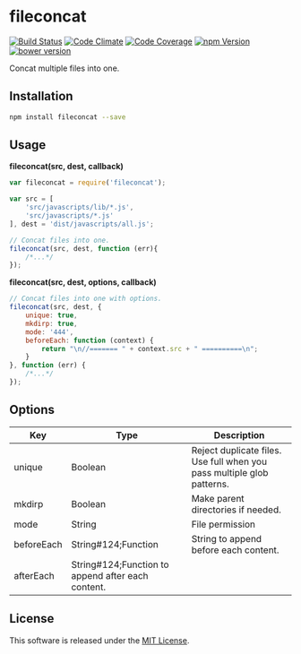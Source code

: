 fileconcat
==========

<!-- Badge Start -->
<a name="badges"></a>

[![Build Status][bd_travis_shield_url]][bd_travis_url]
[![Code Climate][bd_codeclimate_shield_url]][bd_codeclimate_url]
[![Code Coverage][bd_codeclimate_coverage_shield_url]][bd_codeclimate_url]
[![npm Version][bd_npm_shield_url]][bd_npm_url]
[![bower version][bd_bower_badge_url]][bd_repo_url]

[bd_repo_url]: https://github.com/okunishinishi/node-fileconcat
[bd_travis_url]: http://travis-ci.org/okunishinishi/node-fileconcat
[bd_travis_shield_url]: http://img.shields.io/travis/okunishinishi/node-fileconcat.svg?style=flat
[bd_license_url]: https://github.com/okunishinishi/node-fileconcat/blob/master/LICENSE
[bd_codeclimate_url]: http://codeclimate.com/github/okunishinishi/node-fileconcat
[bd_codeclimate_shield_url]: http://img.shields.io/codeclimate/github/okunishinishi/node-fileconcat.svg?style=flat
[bd_codeclimate_coverage_shield_url]: http://img.shields.io/codeclimate/coverage/github/okunishinishi/node-fileconcat.svg?style=flat
[bd_gemnasium_url]: https://gemnasium.com/okunishinishi/node-fileconcat
[bd_gemnasium_shield_url]: https://gemnasium.com/okunishinishi/node-fileconcat.svg
[bd_npm_url]: http://www.npmjs.org/package/fileconcat
[bd_npm_shield_url]: http://img.shields.io/npm/v/fileconcat.svg?style=flat
[bd_bower_badge_url]: https://img.shields.io/bower/v/fileconcat.svg?style=flat

<!-- Badge End -->


<!-- Description Start -->
<a name="description"></a>

Concat multiple files into one.

<!-- Description End -->




<!-- Sections Start -->
<a name="sections"></a>

<!-- Section from "doc/readme/01.Installation.md.hbs" Start -->

<a name="section-doc-readme-01-installation-md"></a>
Installation
-----

```bash
npm install fileconcat --save
```

<!-- Section from "doc/readme/01.Installation.md.hbs" End -->

<!-- Section from "doc/readme/02.Usage.md.hbs" Start -->

<a name="section-doc-readme-02-usage-md"></a>
Usage
----

**fileconcat(src, dest, callback)**

```javascript
var fileconcat = require('fileconcat');

var src = [
    'src/javascripts/lib/*.js',
    'src/javascripts/*.js'
], dest = 'dist/javascripts/all.js';

// Concat files into one.
fileconcat(src, dest, function (err){
    /*...*/
});
```

**fileconcat(src, dest, options, callback)**

```javascript
// Concat files into one with options.
fileconcat(src, dest, {
    unique: true,
    mkdirp: true,
    mode: '444',
    beforeEach: function (context) {
        return "\n//======= " + context.src + " ==========\n";
    }
}, function (err) {
    /*...*/
});
```
<!-- Section from "doc/readme/02.Usage.md.hbs" End -->

<!-- Section from "doc/readme/03.Options.md.hbs" Start -->

<a name="section-doc-readme-03-options-md"></a>
Options
-------

| Key | Type | Description |
| --- | ---- | ----------- |
| unique | Boolean | Reject duplicate files. Use full when you pass multiple glob patterns. |
| mkdirp | Boolean | Make parent directories if needed. |
| mode | String | File permission |
| beforeEach | String#124;Function | String to append before each content. |
| afterEach | String#124;Function to append after each content. |

<!-- Section from "doc/readme/03.Options.md.hbs" End -->


<!-- Sections Start -->


<!-- LICENSE Start -->
<a name="license"></a>

License
-------
This software is released under the [MIT License](https://github.com/okunishinishi/node-fileconcat/blob/master/LICENSE).

<!-- LICENSE End -->


